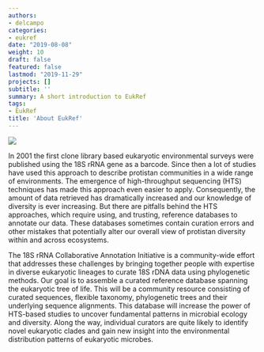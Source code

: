 ```yaml
---
authors:
- delcampo
categories:
- eukref
date: "2019-08-08"
weight: 10
draft: false
featured: false
lastmod: "2019-11-29"
projects: []
subtitle: ''
summary: A short introduction to EukRef
tags:
- EukRef
title: 'About EukRef'
---
```

![](../eukref_tree.png)

In 2001 the first clone library based eukaryotic environmental surveys were published using the 18S rRNA gene as a barcode. Since then a lot of studies have used this approach to describe protistan communities in a wide range of environments. The emergence of high-throughput sequencing (HTS) techniques has made this approach even easier to apply. Consequently, the amount of data retrieved has dramatically increased and our knowledge of diversity is ever increasing. But there are pitfalls behind the HTS approaches, which require using, and trusting, reference databases to annotate our data. These databases sometimes contain curation errors and other mistakes that potentially alter our overall view of protistan diversity within and across ecosystems.

The 18S rRNA Collaborative Annotation Initiative is a community-wide effort that addresses these challenges by bringing together people with expertise in diverse eukaryotic lineages to curate 18S rDNA data using phylogenetic methods. Our goal is to assemble a curated reference database spanning the eukaryotic tree of life. This will be a community resource consisting of curated sequences, flexible taxonomy, phylogenetic trees and their underlying sequence alignments. This database will increase the power of HTS-based studies to uncover fundamental patterns in microbial ecology and diversity. Along the way, individual curators are quite likely to identify novel eukaryotic clades and gain new insight into the environmental distribution patterns of eukaryotic microbes.
